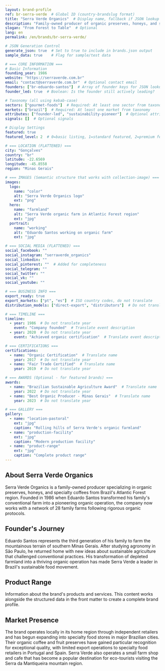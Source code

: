```yaml
---
layout: brand-profile
ref: br-serra-verde  # Global ID (country-brandslug format)
title: "Serra Verde Organics"  # Display name, fallback if JSON lookup fails
description: "Family-owned producer of organic preserves, honeys, and specialty coffees from Brazil's Atlantic Forest region."
slogan: "From Forest to Table"  # Optional
lang: en
permalink: /en/brands/br-serra-verde/

# JSON Generation Control
generate_json: true  # Set to true to include in brands.json output
sample_data: true    # Flag for sample/test data

# === CORE INFORMATION ===
# Basic Information
founding_year: 1986
website: "https://serraverde.com.br"
email: "contact@serraverde.com.br"  # Optional contact email
founders: ["br-eduardo-santos"]  # Array of founder keys for JSON lookup
founder_led: true  # Boolean: Is the founder still actively leading?

# Taxonomy (all using kebab-case)
sectors: ["gourmet-foods"]  # Required: At least one sector from taxonomy
markets: ["brazil"]  # Required: At least one market from taxonomy
attributes: ["founder-led", "sustainability-pioneer"]  # Optional attributes
signals: []  # Optional signals

# Display Settings
featured: true
featured_level: 2  # 0=basic listing, 1=standard featured, 2=premium featured

# === LOCATION (FLATTENED) ===
city: "Gonçalves"
country: "br"
latitude: -22.6569
longitude: -45.8558
region: "Minas Gerais"

# === IMAGES (Semantic structure that works with collection-image) ===
images:
  logo:
    name: "color"
    alt: "Serra Verde Organics logo"
    ext: "png"
  hero:
    name: "farmland"
    alt: "Serra Verde organic farm in Atlantic Forest region"
    ext: "jpg"
  portrait:
    name: "working"
    alt: "Eduardo Santos working on organic farm"
    ext: "jpg"

# === SOCIAL MEDIA (FLATTENED) ===
social_facebook: ""
social_instagram: "serraverde_organics"
social_linkedin: ""
social_pinterest: ""  # Added for completeness
social_telegram: ""
social_twitter: ""
social_vk: ""
social_youtube: ""

# === BUSINESS INFO ===
export_ready: true
export_markets: ["pt", "es"]  # ISO country codes, do not translate
distribution_models: ["direct-export", "distributors"]  # Do not translate codes

# === TIMELINE ===
timeline:
  - year: 1986  # Do not translate year
    event: "Company founded"  # Translate event description
  - year: 2020  # Do not translate year
    event: "Achieved organic certification"  # Translate event description

# === CERTIFICATIONS ===
certifications:
  - name: "Organic Certification"  # Translate name
    year: 2017  # Do not translate year
  - name: "Fair Trade Certified"  # Translate name
    year: 2019  # Do not translate year

# === AWARDS (Optional - for featured brands) ===
awards:
  - name: "Brazilian Sustainable Agriculture Award"  # Translate name
    year: 2022  # Do not translate year
  - name: "Best Organic Producer - Minas Gerais"  # Translate name
    year: 2023  # Do not translate year

# === GALLERY ===
gallery:
  - name: "location-pastoral"
    ext: "jpg"
    caption: "Rolling hills of Serra Verde's organic farmland"
  - name: "production-facility"
    ext: "jpg"
    caption: "Modern production facility"
  - name: "product-range"
    ext: "jpg"
    caption: "Complete product range"
---
```


## About Serra Verde Organics

Serra Verde Organics is a family-owned producer specializing in organic preserves, honeys, and specialty coffees from Brazil's Atlantic Forest region. Founded in 1986 when Eduardo Santos transformed his family's conventional farm into a pioneering organic operation, the company now works with a network of 28 family farms following rigorous organic protocols.

## Founder's Journey

Eduardo Santos represents the third generation of his family to farm the mountainous terrain of southern Minas Gerais. After studying agronomy in São Paulo, he returned home with new ideas about sustainable agriculture that challenged conventional practices. His transformation of depleted farmland into a thriving organic operation has made Serra Verde a leader in Brazil's sustainable food movement.

## Product Range

Information about the brand's products and services. This content works alongside the structured data in the front matter to create a complete brand profile.

## Market Presence

The brand operates locally in its home region through independent retailers and has begun expanding into specialty food stores in major Brazilian cities. Their organic coffee and fruit preserves have gained particular recognition for exceptional quality, with limited export operations to specialty food retailers in Portugal and Spain. Serra Verde also operates a small farm shop and cafe that has become a popular destination for eco-tourists visiting the Serra da Mantiqueira mountain region.


